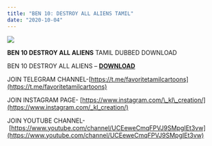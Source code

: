 ```yaml
---
title: "BEN 10: DESTROY ALL ALIENS TAMIL"
date: "2020-10-04"
---
```


[![](https://1.bp.blogspot.com/-YN3MuqUJXSY/X3mIahh_BeI/AAAAAAAAAis/iueNuWwackgY9n76WONj4cxA7CN5JM56ACPcBGAYYCw/s320/BEN{ec34d6f8d01d0ede45b01e6d3eeb5f4ac62af10115d837c4a722207aa6a1b02d}2B10{ec34d6f8d01d0ede45b01e6d3eeb5f4ac62af10115d837c4a722207aa6a1b02d}2BDESTROY{ec34d6f8d01d0ede45b01e6d3eeb5f4ac62af10115d837c4a722207aa6a1b02d}2BALL{ec34d6f8d01d0ede45b01e6d3eeb5f4ac62af10115d837c4a722207aa6a1b02d}2BALIENS{ec34d6f8d01d0ede45b01e6d3eeb5f4ac62af10115d837c4a722207aa6a1b02d}2BTAMIL{ec34d6f8d01d0ede45b01e6d3eeb5f4ac62af10115d837c4a722207aa6a1b02d}2BDUBBED{ec34d6f8d01d0ede45b01e6d3eeb5f4ac62af10115d837c4a722207aa6a1b02d}2BDOWNLOAD.jpg)](https://1.bp.blogspot.com/-YN3MuqUJXSY/X3mIahh_BeI/AAAAAAAAAis/iueNuWwackgY9n76WONj4cxA7CN5JM56ACPcBGAYYCw/s1440/BEN{ec34d6f8d01d0ede45b01e6d3eeb5f4ac62af10115d837c4a722207aa6a1b02d}2B10{ec34d6f8d01d0ede45b01e6d3eeb5f4ac62af10115d837c4a722207aa6a1b02d}2BDESTROY{ec34d6f8d01d0ede45b01e6d3eeb5f4ac62af10115d837c4a722207aa6a1b02d}2BALL{ec34d6f8d01d0ede45b01e6d3eeb5f4ac62af10115d837c4a722207aa6a1b02d}2BALIENS{ec34d6f8d01d0ede45b01e6d3eeb5f4ac62af10115d837c4a722207aa6a1b02d}2BTAMIL{ec34d6f8d01d0ede45b01e6d3eeb5f4ac62af10115d837c4a722207aa6a1b02d}2BDUBBED{ec34d6f8d01d0ede45b01e6d3eeb5f4ac62af10115d837c4a722207aa6a1b02d}2BDOWNLOAD.jpg)

 **BEN 10 DESTROY ALL ALIENS** TAMIL DUBBED DOWNLOAD

BEN 10 DESTROY ALL ALIENS – **[DOWNLOAD](https://mega.nz/file/ul1m1J7S#QjrPsTFbA42KXQ_gjub-dApqRCHjQ85AvlxVAK2w0pk)**

JOIN TELEGRAM CHANNEL-[https://t.me/favoritetamilcartoons](https://t.me/favoritetamilcartoons)

JOIN INSTAGRAM PAGE- [https://www.instagram.com/\_kl\_creation/](https://www.instagram.com/_kl_creation/)

JOIN YOUTUBE CHANNEL- [https://www.youtube.com/channel/UCEeweCmqFPVJ9SMpgIEt3vw](https://www.youtube.com/channel/UCEeweCmqFPVJ9SMpgIEt3vw)
